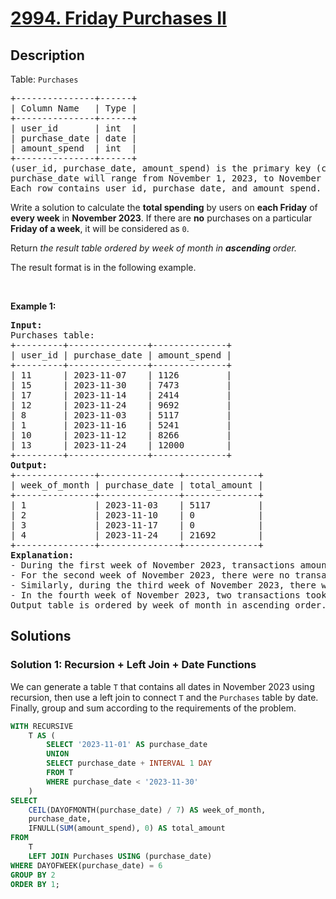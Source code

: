 # [2994. Friday Purchases II](https://leetcode.com/problems/friday-purchases-ii)


## Description

<p>Table: <code>Purchases</code></p>

<pre>
+---------------+------+
| Column Name   | Type |
+---------------+------+
| user_id       | int  |
| purchase_date | date |
| amount_spend  | int  |
+---------------+------+
(user_id, purchase_date, amount_spend) is the primary key (combination of columns with unique values) for this table.
purchase_date will range from November 1, 2023, to November 30, 2023, inclusive of both dates.
Each row contains user id, purchase date, and amount spend.
</pre>

<p>Write a solution to calculate the <strong>total spending</strong> by users on <strong>each Friday</strong> of <strong>every week</strong> in <strong>November 2023</strong>. If there are <strong>no</strong> purchases on a particular <strong>Friday of a week</strong>, it will be considered as <code>0</code>.</p>

<p>Return <em>the result table ordered by week of month</em><em> in <strong>ascending</strong></em><em><strong> </strong>order.</em></p>

<p>The result format is in the following example.</p>

<p>&nbsp;</p>
<p><strong class="example">Example 1:</strong></p>

<pre>
<strong>Input:</strong> 
Purchases table:
+---------+---------------+--------------+
| user_id | purchase_date | amount_spend |
+---------+---------------+--------------+
| 11      | 2023-11-07    | 1126         |
| 15      | 2023-11-30    | 7473         |
| 17      | 2023-11-14    | 2414         |
| 12      | 2023-11-24    | 9692         |
| 8       | 2023-11-03    | 5117         |
| 1       | 2023-11-16    | 5241         |
| 10      | 2023-11-12    | 8266         |
| 13      | 2023-11-24    | 12000        |
+---------+---------------+--------------+
<strong>Output:</strong> 
+---------------+---------------+--------------+
| week_of_month | purchase_date | total_amount |
+---------------+---------------+--------------+
| 1             | 2023-11-03    | 5117         |
| 2             | 2023-11-10    | 0            |
| 3             | 2023-11-17    | 0            |
| 4             | 2023-11-24    | 21692        |
+---------------+---------------+--------------+ 
<strong>Explanation:</strong> 
- During the first week of November 2023, transactions amounting to $5,117 occurred on Friday, 2023-11-03.
- For the second week of November 2023, there were no transactions on Friday, 2023-11-10, resulting in a value of 0 in the output table for that day.
- Similarly, during the third week of November 2023, there were no transactions on Friday, 2023-11-17, reflected as 0 in the output table for that specific day.
- In the fourth week of November 2023, two transactions took place on Friday, 2023-11-24, amounting to $12,000 and $9,692 respectively, summing up to a total of $21,692.
Output table is ordered by week_of_month in ascending order.</pre>

## Solutions

### Solution 1: Recursion + Left Join + Date Functions

We can generate a table `T` that contains all dates in November 2023 using recursion, then use a left join to connect `T` and the `Purchases` table by date. Finally, group and sum according to the requirements of the problem.

<!-- tabs:start -->

```sql
WITH RECURSIVE
    T AS (
        SELECT '2023-11-01' AS purchase_date
        UNION
        SELECT purchase_date + INTERVAL 1 DAY
        FROM T
        WHERE purchase_date < '2023-11-30'
    )
SELECT
    CEIL(DAYOFMONTH(purchase_date) / 7) AS week_of_month,
    purchase_date,
    IFNULL(SUM(amount_spend), 0) AS total_amount
FROM
    T
    LEFT JOIN Purchases USING (purchase_date)
WHERE DAYOFWEEK(purchase_date) = 6
GROUP BY 2
ORDER BY 1;
```

<!-- tabs:end -->

<!-- end -->
